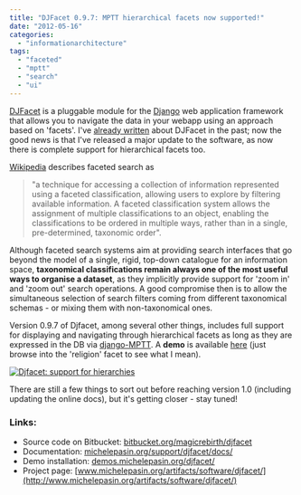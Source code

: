 ```yaml
---
title: "DJFacet 0.9.7: MPTT hierarchical facets now supported!"
date: "2012-05-16"
categories: 
  - "informationarchitecture"
tags: 
  - "faceted"
  - "mptt"
  - "search"
  - "ui"
---
```


[DJFacet](http://www.michelepasin.org/artifacts/software/djfacet/) is a pluggable module for the [Django](https://www.djangoproject.com/) web application framework that allows you to navigate the data in your webapp using an approach based on 'facets'. I've [already written](http://www.michelepasin.org/blog/2011/06/09/djfacet-a-django-faceted-browser/) about DJFacet in the past; now the good news is that I've released a major update to the software, as now there is complete support for hierarchical facets too.

[Wikipedia](http://en.wikipedia.org/wiki/Faceted_search) describes faceted search as

> "a technique for accessing a collection of information represented using a faceted classification, allowing users to explore by filtering available information. A faceted classification system allows the assignment of multiple classifications to an object, enabling the classifications to be ordered in multiple ways, rather than in a single, pre-determined, taxonomic order".

Although faceted search systems aim at providing search interfaces that go beyond the model of a single, rigid, top-down catalogue for an information space, **taxonomical classifications remain always one of the most useful ways to organise a dataset**, as they implicitly provide support for 'zoom in' and 'zoom out' search operations. A good compromise then is to allow the simultaneous selection of search filters coming from different taxonomical schemas - or mixing them with non-taxonomical ones.

Version 0.9.7 of Djfacet, among several other things, includes full support for displaying and navigating through hierarchical facets as long as they are expressed in the DB via [django-MPTT](http://code.google.com/p/django-mptt/). A **demo** is available [here](http://demos.michelepasin.org/djfacet/) (just browse into the 'religion' facet to see what I mean).

[![Djfacet: support for hierarchies](/media/static/blog_img/7210452232_528c1e14be.jpg)](http://www.flickr.com/photos/mikele/7210452232/ "Djfacet: support for hierarchies by MagIcReBirth, on Flickr")

There are still a few things to sort out before reaching version 1.0 (including updating the online docs), but it's getting closer - stay tuned!

### Links:

  

- Source code on Bitbucket: [bitbucket.org/magicrebirth/djfacet](https://bitbucket.org/magicrebirth/djfacet)
- Documentation: [michelepasin.org/support/djfacet/docs/](http://michelepasin.org/support/djfacet/docs/)
- Demo installation: [demos.michelepasin.org/djfacet/](http://demos.michelepasin.org/djfacet/)
- Project page: [www.michelepasin.org/artifacts/software/djfacet/](http://www.michelepasin.org/artifacts/software/djfacet/)
